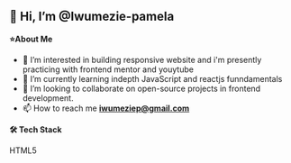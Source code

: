  👋 Hi, I’m @Iwumezie-pamela
-------------------------------------------------------------------------------
**⭐️About Me**
- 👀 I’m interested in building responsive website and i'm presently practicing with frontend mentor and youytube
- 🌱 I’m currently learning indepth JavaScript and reactjs funndamentals
- 💞️  I’m looking to collaborate on open-source projects in frontend development.
- 📫 How to reach me **iwumeziep@gmail.com**

**🛠 Tech Stack**

  HTML5

<!---
Iwumezie-pamela/Iwumezie-pamela is a ✨ special ✨ repository because its `README.md` (this file) appears on your GitHub profile.
You can click the Preview link to take a look at your changes.
--->
